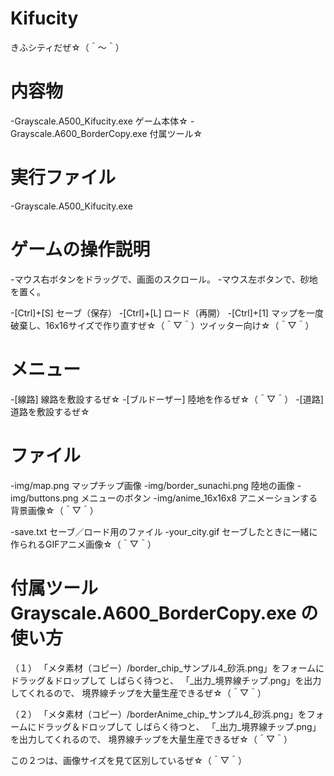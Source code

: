 # Kifucity
きふシティだぜ☆（＾～＾）

内容物
================

-Grayscale.A500_Kifucity.exe ゲーム本体☆
-Grayscale.A600_BorderCopy.exe 付属ツール☆


実行ファイル
================

-Grayscale.A500_Kifucity.exe


ゲームの操作説明
================

-マウス右ボタンをドラッグで、画面のスクロール。
-マウス左ボタンで、砂地を置く。

-[Ctrl]+[S] セーブ（保存）
-[Ctrl]+[L] ロード（再開）
-[Ctrl]+[1] マップを一度破棄し、16x16サイズで作り直すぜ☆（＾▽＾）ツイッター向け☆（＾▽＾）

メニュー
========

-[線路]         線路を敷設するぜ☆
-[ブルドーザー] 陸地を作るぜ☆（＾▽＾）
-[道路]         道路を敷設するぜ☆


ファイル
========

-img/map.png            マップチップ画像
-img/border_sunachi.png 陸地の画像
-img/buttons.png        メニューのボタン
-img/anime_16x16x8      アニメーションする背景画像☆（＾▽＾）

-save.txt セーブ／ロード用のファイル
-your_city.gif セーブしたときに一緒に作られるGIFアニメ画像☆（＾▽＾）


付属ツール Grayscale.A600_BorderCopy.exe の使い方
=================================================

（１）
「メタ素材（コピー）/border_chip_サンプル4_砂浜.png」をフォームにドラッグ＆ドロップして
しばらく待つと、
「_出力_境界線チップ.png」を出力してくれるので、
境界線チップを大量生産できるぜ☆（＾▽＾）

（２）
「メタ素材（コピー）/borderAnime_chip_サンプル4_砂浜.png」をフォームにドラッグ＆ドロップして
しばらく待つと、
「_出力_境界線チップ.png」を出力してくれるので、
境界線チップを大量生産できるぜ☆（＾▽＾）


この２つは、画像サイズを見て区別しているぜ☆（＾▽＾）


